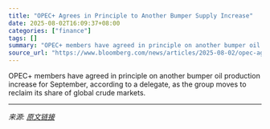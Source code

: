 ```yaml
---
title: "OPEC+ Agrees in Principle to Another Bumper Supply Increase"
date: 2025-08-02T16:09:37+08:00
categories: ["finance"]
tags: []
summary: "OPEC+ members have agreed in principle on another bumper oil production increase for September, according to a delegate, as the group moves to reclaim its share of global crude markets."
source_url: "https://www.bloomberg.com/news/articles/2025-08-02/opec-agrees-in-principle-to-548k-b-d-hike-in-sept-delegate"
---
```


OPEC+ members have agreed in principle on another bumper oil production increase for September, according to a delegate, as the group moves to reclaim its share of global crude markets.

---

*来源: [原文链接](https://www.bloomberg.com/news/articles/2025-08-02/opec-agrees-in-principle-to-548k-b-d-hike-in-sept-delegate)*
